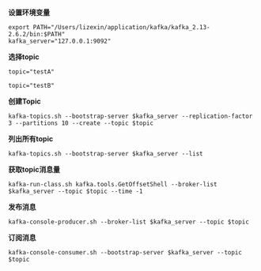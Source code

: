 **设置环境变量**

```shell
export PATH="/Users/lizexin/application/kafka/kafka_2.13-2.6.2/bin:$PATH"
kafka_server="127.0.0.1:9092"
```

**选择topic**

```shell
topic="testA"
```
```shell
topic="testB"
```

**创建Topic**

```shell
kafka-topics.sh --bootstrap-server $kafka_server --replication-factor 3 --partitions 10 --create --topic $topic
```

**列出所有topic**

```shell
kafka-topics.sh --bootstrap-server $kafka_server --list
```

**获取topic消息量**

```shell
kafka-run-class.sh kafka.tools.GetOffsetShell --broker-list $kafka_server --topic $topic --time -1
```

**发布消息**

```shell
kafka-console-producer.sh --broker-list $kafka_server --topic $topic
```

**订阅消息**

```shell
kafka-console-consumer.sh --bootstrap-server $kafka_server --topic $topic
```
